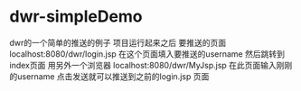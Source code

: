 # dwr-simpleDemo
dwr的一个简单的推送的例子
项目运行起来之后
要推送的页面 localhost:8080/dwr/login.jsp  在这个页面填入要推送的username 然后跳转到index页面
用另外一个浏览器 localhost:8080/dwr/MyJsp.jsp  在此页面输入刚刚的username 点击发送就可以推送到之前的login.jsp 页面

